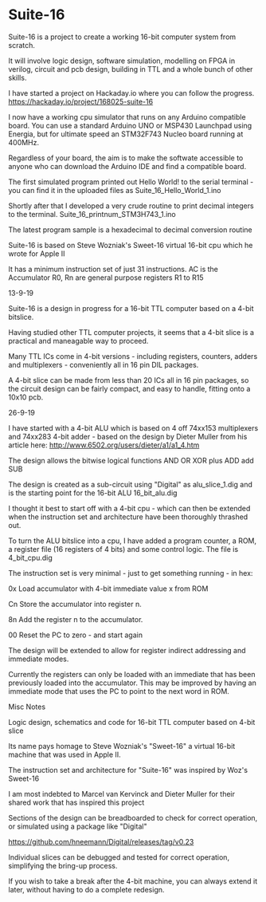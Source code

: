 # Suite-16

Suite-16 is a project to create a working 16-bit computer system from scratch.

It will involve logic design, software simulation, modelling on FPGA in verilog, circuit and pcb design, building in TTL and a whole bunch of other skills.

I have started a project on Hackaday.io where you can follow the progress.  https://hackaday.io/project/168025-suite-16

I now have a working cpu simulator that runs on any Arduino compatible board. You can use a standard Arduino UNO or MSP430 Launchpad using Energia, but for ultimate speed an STM32F743 Nucleo board running at 400MHz. 

Regardless of your board, the aim is to make the softwate accessible to anyone who can download the Arduino IDE and find a compatible board.

The first simulated program printed out Hello World! to the serial terminal - you can find it in the uploaded files as Suite_16_Hello_World_1.ino

Shortly after that I developed a very crude routine to print decimal integers to the terminal. Suite_16_printnum_STM3H743_1.ino

The latest program sample is a hexadecimal to decimal conversion routine



Suite-16 is based on Steve Wozniak's Sweet-16 virtual 16-bit cpu which he wrote for Apple II

It has a minimum instruction set of just 31 instructions. AC is the Accumulator R0, Rn are general purpose registers R1 to R15



13-9-19

Suite-16 is a design in progress for a 16-bit TTL computer based on a 4-bit bitslice.

Having studied other TTL computer projects, it seems that a 4-bit slice is a practical and maneagable way to proceed.

Many TTL ICs come in 4-bit versions - including registers, counters, adders and multiplexers - conveniently all in 16 pin DIL packages.

A 4-bit slice can be made from less than 20 ICs all in 16 pin packages, so the circuit design can be fairly compact, and easy to handle, fitting onto a 10x10 pcb. 

26-9-19

I have started with a 4-bit ALU which is based on 4 off 74xx153 multiplexers and 74xx283 4-bit adder - based on the design by Dieter Muller from his article here: http://www.6502.org/users/dieter/a1/a1_4.htm

The design allows the bitwise logical functions AND OR XOR plus ADD add SUB

The design is created as a sub-circuit using "Digital" as alu_slice_1.dig and is the starting point for the 16-bit ALU 16_bit_alu.dig

I thought it best to start off with a 4-bit cpu - which can then be extended when the instruction set and architecture have been thoroughly thrashed out.

To turn the ALU bitslice into a cpu, I have added a program counter, a ROM, a register file (16 registers of 4 bits) and some control logic. The file is 4_bit_cpu.dig

The instruction set is very minimal - just to get something running - in hex:

0x   Load accumulator with 4-bit immediate value x from ROM

Cn   Store the accumulator into register n.

8n   Add the register n to the accumulator.

00   Reset the PC to zero - and start again

The design will be extended to allow for register indirect addressing and immediate modes.

Currently the registers can only be loaded with an immediate that has been previously loaded into the accumulator. This may be improved by having an immediate mode that uses the PC to point to the next word in ROM.

Misc Notes

Logic design, schematics and code for 16-bit TTL computer based on 4-bit slice

Its name pays homage to Steve Wozniak's "Sweet-16" a virtual 16-bit machine that was used in Apple II.

The instruction set and architecture for "Suite-16" was inspired by Woz's Sweet-16

I am most indebted to Marcel van Kervinck and Dieter Muller for their shared work that has inspired this project



Sections of the design can be breadboarded to check for correct operation, or simulated using a package like "Digital"

https://github.com/hneemann/Digital/releases/tag/v0.23

Individual slices can be debugged and tested for correct operation, simplifying the bring-up process. 

If you wish to take a break after the 4-bit machine, you can always extend it later, without having to do a complete redesign.
